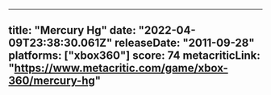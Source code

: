 
---
title: "Mercury Hg"
date: "2022-04-09T23:38:30.061Z"
releaseDate: "2011-09-28"
platforms: ["xbox360"]
score: 74
metacriticLink: "https://www.metacritic.com/game/xbox-360/mercury-hg"
---

